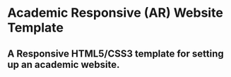 # Academic Responsive (AR) Website Template

## A Responsive HTML5/CSS3 template for setting up an academic website.

